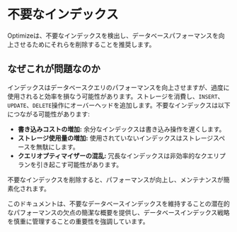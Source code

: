 # 不要なインデックス

Optimizeは、不要なインデックスを検出し、データベースパフォーマンスを向上させるためにそれらを削除することを推奨します。

## なぜこれが問題なのか

インデックスはデータベースクエリのパフォーマンスを向上させますが、過度に使用されると効率を損なう可能性があります。ストレージを消費し、`INSERT`、`UPDATE`、`DELETE`操作にオーバーヘッドを追加します。不要なインデックスは以下につながる可能性があります:

- **書き込みコストの増加:** 余分なインデックスは書き込み操作を遅くします。
- **ストレージ使用量の増加:** 使用されていないインデックスはストレージスペースを無駄にします。
- **クエリオプティマイザーの混乱:** 冗長なインデックスは非効率的なクエリプランを引き起こす可能性があります。

不要なインデックスを削除すると、パフォーマンスが向上し、メンテナンスが簡素化されます。

このドキュメントは、不要なデータベースインデックスを維持することの潜在的なパフォーマンスの欠点の簡潔な概要を提供し、データベースインデックス戦略を慎重に管理することの重要性を強調しています。
